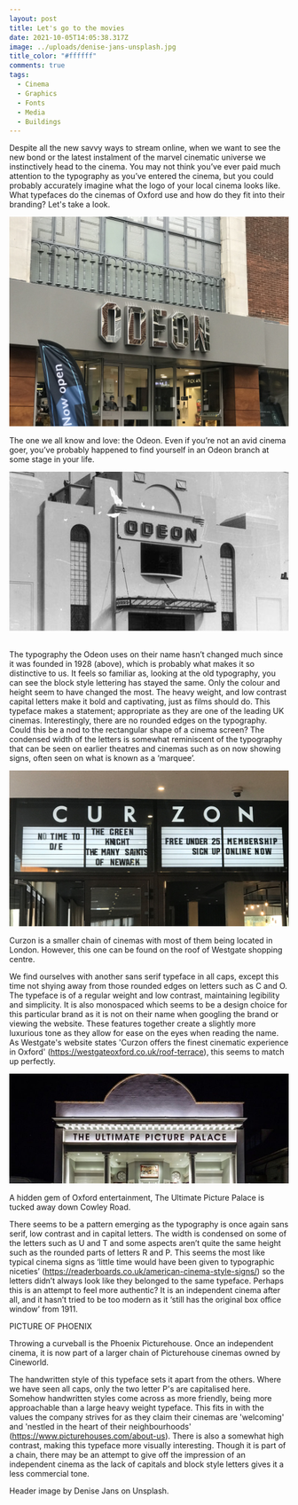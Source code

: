 ```yaml
---
layout: post
title: Let's go to the movies
date: 2021-10-05T14:05:38.317Z
image: ../uploads/denise-jans-unsplash.jpg
title_color: "#ffffff"
comments: true
tags:
  - Cinema
  - Graphics
  - Fonts
  - Media
  - Buildings
---
```

Despite all the new savvy ways to stream online, when we want to see the new bond or the latest instalment of the marvel cinematic universe we instinctively head to the cinema. You may not think you’ve ever paid much attention to the typography as you’ve entered the cinema, but you could probably accurately imagine what the logo of your local cinema looks like. What typefaces do the cinemas of Oxford use and how do they fit into their branding? Let's take a look.

![Original image of Odeon cinema in Oxford by Lauren Pine](../uploads/img_8300.jpg)

The one we all know and love: the Odeon. Even if you’re not an avid cinema goer, you’ve probably happened to find yourself in an Odeon branch at some stage in your life. 

![Image of the first Odeon cinema. From Birmingham Mail](../uploads/first-odeon.jpg)

\
The typography the Odeon uses on their name hasn’t changed much since it was founded in 1928 (above), which is probably what makes it so distinctive to us. It feels so familiar as, looking at the old typography, you can see the block style lettering has stayed the same. Only the colour and height seem to have changed the most. The heavy weight, and low contrast capital letters make it bold and captivating, just as films should do. This typeface makes a statement; appropriate as they are one of the leading UK cinemas. Interestingly, there are no rounded edges on the typography. Could this be a nod to the rectangular shape of a cinema screen? The condensed width of the letters is somewhat reminiscent of the typography that can be seen on earlier theatres and cinemas such as on now showing signs, often seen on what is known as a ‘marquee’.

![Original image of Curzon cinema in Oxford by Lauren Pine](../uploads/img_8290.jpg)

Curzon is a smaller chain of cinemas with most of them being located in London. However, this one can be found on the roof of Westgate shopping centre. 

We find ourselves with another sans serif typeface in all caps, except this time not shying away from those rounded edges on letters such as C and O. The typeface is of a regular weight and low contrast, maintaining legibility and simplicity. It is also monospaced which seems to be a design choice for this particular brand as it is not on their name when googling the brand or viewing the website. These features together create a slightly more luxurious tone as they allow for ease on the eyes when reading the name. As Westgate's website states 'Curzon offers the finest cinematic experience in Oxford' (<https://westgateoxford.co.uk/roof-terrace>), this seems to match up perfectly.

![Image of the Ultimate Picture Palace in Oxford. From Ultimate Picture Palace website](../uploads/ultime-picture-palace.jpg)

A hidden gem of Oxford entertainment, The Ultimate Picture Palace is tucked away down Cowley Road.

There seems to be a pattern emerging as the typography is once again sans serif, low contrast and in capital letters. The width is condensed on some of the letters such as U and T and some aspects aren’t quite the same height such as the rounded parts of letters R and P. This seems the most like typical cinema signs as ‘little time would have been given to typographic niceties’ (<https://readerboards.co.uk/american-cinema-style-signs/>) so the letters didn’t always look like they belonged to the same typeface. Perhaps this is an attempt to feel more authentic? It is an independent cinema after all, and it hasn’t tried to be too modern as it ‘still has the original box office window’ from 1911.

PICTURE OF PHOENIX

Throwing a curveball is the Phoenix Picturehouse. Once an independent cinema, it is now part of a larger chain of Picturehouse cinemas owned by Cineworld. 

The handwritten style of this typeface sets it apart from the others. Where we have seen all caps, only the two letter P's are capitalised here. Somehow handwritten styles come across as more friendly, being more approachable than a large heavy weight typeface. This fits in with the values the company strives for as they claim their cinemas are 'welcoming' and 'nestled in the heart of their neighbourhoods' (<https://www.picturehouses.com/about-us>). There is also a somewhat high contrast, making this typeface more visually interesting. Though it is part of a chain, there may be an attempt to give off the impression of an independent cinema as the lack of capitals and block style letters gives it a less commercial tone.

Header image by Denise Jans on Unsplash.